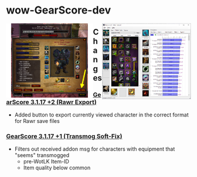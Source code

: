 # wow-GearScore-dev


<img src="https://raw.githubusercontent.com/telkar-rg/wow-GearScore-dev/refs/heads/main/_img/3.png" align="left" width="47%"><img src="https://raw.githubusercontent.com/telkar-rg/wow-GearScore-dev/refs/heads/main/_img/2.png" align="right" width="48%">


## Changes
### [GearScore 3.1.17 +2 (Rawr Export)](https://github.com/telkar-rg/wow-GearScore-dev/releases/tag/p2)
- Added button to export currently viewed character in the correct format for Rawr save files
### [GearScore 3.1.17 +1 (Transmog Soft-Fix)](https://github.com/telkar-rg/wow-GearScore-dev/releases/tag/p1)
- Filters out received addon msg for characters with equipment that "seems" transmogged
  - pre-WotLK Item-ID
  - Item quality below common
